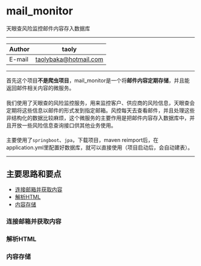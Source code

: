 # mail_monitor 
天眼查风险监控邮件内容存入数据库
****
|Author|taoly|
|---|---
|E-mail|taolybaka@hotmail.com
****
首先这个项目**不是爬虫项目**，mail_monitor是一个将**邮件内容定期存储**，并且能返回邮件相关内容的微服务。
####
我们使用了天眼查的风险监控服务，用来监控客户、供应商的风险信息，天眼查会定期将这些信息以邮件的形式发到指定邮箱。风控每天去查看邮件，并且处理这些非结构化的数据比较麻烦，这个微服务的主要作用是把邮件内容存入数据库中，并且开放一些风险信息查询接口供其他业务使用。
####
主要使用了`springboot`、`jpa`，下载项目，maven reimport后，在application.yml里配置好数据库，就可以直接使用（项目启动后，会自动建表）。  


****
## 主要思路和要点
* [连接邮箱并获取内容](#连接邮箱并获取内容)
* [解析HTML](#解析HTML)
* [内容存储](#内容存储)

### 连接邮箱并获取内容
### 解析HTML
### 内容存储

